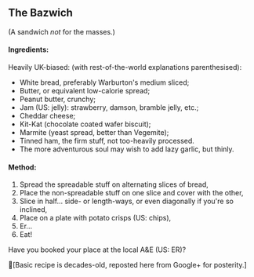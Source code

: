 ## The Bazwich    
(A sandwich *not* for the masses.)

#### Ingredients:    
Heavily UK-biased: (with rest-of-the-world explanations parenthesised):

* White bread, preferably Warburton's medium sliced;
* Butter, or equivalent low-calorie spread;
* Peanut butter, crunchy;
* Jam (US: jelly): strawberry, damson, bramble jelly, etc.;
* Cheddar cheese;
* Kit-Kat (chocolate coated wafer biscuit);
* Marmite (yeast spread, better than Vegemite);
* Tinned ham, the firm stuff, not too-heavily processed.
* The more adventurous soul may wish to add lazy garlic, but thinly.

#### Method:

1. Spread the spreadable stuff on alternating slices of bread,
2. Place the non-spreadable stuff on one slice and cover with the other,
3. Slice in half... side- or length-ways, or even diagonally if you're so inclined,
4. Place on a plate with potato crisps (US: chips),
5. Er...
6. Eat!

Have you booked your place at the local A&E (US: ER)?

[Basic recipe is decades-old, reposted here from Google+ for posterity.]
